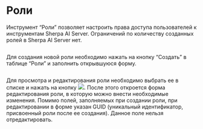 # Роли

Инструмент “Роли” позволяет настроить права доступа пользователей к инструментам Sherpa AI Server. Ограничений по количеству созданных ролей в Sherpa AI Server нет.

<figure><img src="https://lh7-rt.googleusercontent.com/docsz/AD_4nXeEIK8fNRiurOMHugIkSVOHKVbmU5CgwOWkpCWIe_STK9eZ6BPvCGQ-XXCYIWzrPZZyQ1fYsTsQ1Uqe9UMfTRjBSc6R-4Q-SXEvKNgLerCAsAhuhCknuUWadG-o3C4vITQ1VpjnpQ?key=xk5qF7KD0uwXI4O1-mX7Y2Ab" alt=""><figcaption></figcaption></figure>

Для создания новой роли необходимо нажать на кнопку “Создать” в таблице “Роли” и заполнить открывшуюся форму.&#x20;

<figure><img src="https://lh7-rt.googleusercontent.com/docsz/AD_4nXdB2rG9luYNMsxSBK45Q-3XajomWCiWSUUYQmKjAstgGjZ-JXLfC9eDxH5Djs71_zqCHozRYJOo-TGrcxTE6Ad5_47agekVKawfIJLjHOJ7wrOOPFsBRWk8pDutoZIv3LKtQf8RWg?key=xk5qF7KD0uwXI4O1-mX7Y2Ab" alt=""><figcaption></figcaption></figure>

Для просмотра и редактирования роли необходимо выбрать ее в списке и нажать на кнопку ![](https://lh7-rt.googleusercontent.com/docsz/AD_4nXcGdoShXPJ0O7OU9Di8mj648OSBLd4INX7r2qwDj9ZbFsFTvSw8AwdUOHkswWjVdRhZYJoDSRmlT3TeerD3oy_Pj4jABQJvlNE0MdnnVh_SzxiH7zMPJeqI2FSDMX3_aV2x9fQ-Wg?key=xk5qF7KD0uwXI4O1-mX7Y2Ab). После этого откроется форма редактирования роли, в которую можно внести необходимые изменения. Помимо полей, заполняемых при создании роли, при редактировании в форме указан GUID (уникальный идентификатор, присвоенный роли после ее создания). Данное поле нельзя отредактировать.
